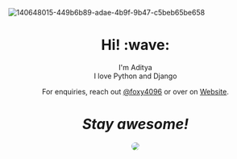 ![140648015-449b6b89-adae-4b9f-9b47-c5beb65be658](https://github.com/foxy4096/foxy4096/assets/54215788/362d2be0-25fa-41e0-a001-69c22d3662e9)

<h1 align='center'> Hi! :wave:</h1>
<p align='center'>
I'm Aditya
  <br>
I love Python and Django
</p>
<p align='center'>For enquiries, reach out <a href="https://twitter.com/foxy4096">@foxy4096</a> or over on <a href="https://foxy4096.github.io">Website</a>.</p>

<h1 align='center'><i>Stay awesome!</i></h1>
<p align="center">
<img style="border-radius: 50px;" src="https://github-readme-stats.vercel.app/api?username=foxy4096&show_icons=true&theme=transparent">
</p>
